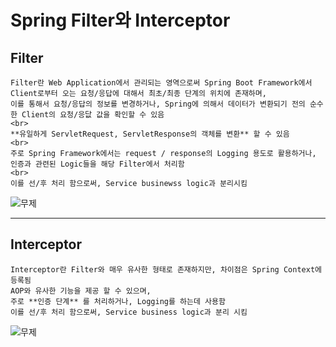 # Spring Filter와 Interceptor

## Filter

```
Filter란 Web Application에서 관리되는 영역으로써 Spring Boot Framework에서 Client로부터 오는 요청/응답에 대해서 최초/최종 단계의 위치에 존재하며,   
이를 통해서 요청/응답의 정보를 변경하거나, Spring에 의해서 데이터가 변환되기 전의 순수한 Client의 요청/응닶 값을 확인할 수 있음   
<br>
**유일하게 ServletRequest, ServletResponse의 객체를 변환** 할 수 있음   
<br>
주로 Spring Framework에서는 request / response의 Logging 용도로 활용하거나,   
인증과 관련된 Logic들을 해당 Filter에서 처리함   
<br>
이를 선/후 처리 함으로써, Service businewss logic과 분리시킴
```

![무제](https://user-images.githubusercontent.com/50236501/124911465-bc27bf80-e027-11eb-87b0-31dc9a82ad55.jpg)   

***

## Interceptor

```
Interceptor란 Filter와 매우 유사한 형태로 존재하지만, 차이점은 Spring Context에 등록됨   
AOP와 유사한 기능을 제공 할 수 있으며,   
주로 **인증 단계** 를 처리하거나, Logging를 하는데 사용함   
이를 선/후 처리 함으로써, Service business logic과 분리 시킴
```

![무제](https://user-images.githubusercontent.com/50236501/124911719-0ad55980-e028-11eb-8ecf-4699224704be.jpg)

